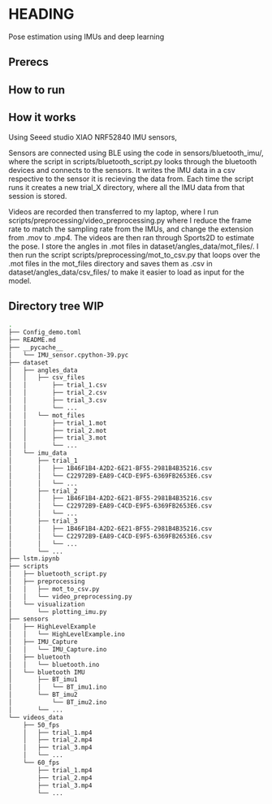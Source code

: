 # HEADING

Pose estimation using IMUs and deep learning





## Prerecs


## How to run


## How it works

Using Seeed studio XIAO NRF52840 IMU sensors, 

Sensors are connected using BLE using the code in sensors/bluetooth_imu/, where the script in scripts/bluetooth_script.py looks through the bluetooth devices and connects to the sensors. It writes the IMU data in a csv respective to the sensor it is recieving the data from. Each time the script runs it creates a new trial_X directory, where all the IMU data from that session is stored.

Videos are recorded then transferred to my laptop, where I run scripts/preprocessing/video_preprocessing.py where I reduce the frame rate to match the sampling rate from the IMUs, and change the extension from .mov to .mp4. The videos are then ran through Sports2D to estimate the pose. I store the angles in .mot files in dataset/angles_data/mot_files/. I then run the script scripts/preprocessing/mot_to_csv.py that loops over the .mot files in the mot_files directory and saves them as .csv in dataset/angles_data/csv_files/ to make it easier to load as input for the model.



## Directory tree WIP


``` bash
.
├── Config_demo.toml
├── README.md
├── __pycache__
│   └── IMU_sensor.cpython-39.pyc
├── dataset
│   ├── angles_data
│   │   ├── csv_files
│   │       ├── trial_1.csv
│   │       ├── trial_2.csv
│   │       ├── trial_3.csv
│   │       └── ...
│   │   └── mot_files
│   │       ├── trial_1.mot
│   │       ├── trial_2.mot
│   │       ├── trial_3.mot
│   │       └── ...
│   └── imu_data
│       ├── trial_1
│       │   ├── 1B46F1B4-A2D2-6E21-BF55-2981B4B35216.csv
│       │   └── C22972B9-EA89-C4CD-E9F5-6369FB2653E6.csv
│       │   └── ...
│       ├── trial_2
│       │   ├── 1B46F1B4-A2D2-6E21-BF55-2981B4B35216.csv
│       │   └── C22972B9-EA89-C4CD-E9F5-6369FB2653E6.csv
│       │   └── ...
│       ├── trial_3
│       │   ├── 1B46F1B4-A2D2-6E21-BF55-2981B4B35216.csv
│       │   └── C22972B9-EA89-C4CD-E9F5-6369FB2653E6.csv
│       │   └── ...
│       └── ...
├── lstm.ipynb
├── scripts
│   ├── bluetooth_script.py
│   ├── preprocessing
│   │   ├── mot_to_csv.py
│   │   └── video_preprocessing.py
│   └── visualization
│       └── plotting_imu.py
├── sensors
│   ├── HighLevelExample
│   │   └── HighLevelExample.ino
│   ├── IMU_Capture
│   │   └── IMU_Capture.ino
│   ├── bluetooth
│   │   └── bluetooth.ino
│   └── bluetooth IMU
│       ├── BT_imu1
│       │   └── BT_imu1.ino
│       └── BT_imu2
│           └── BT_imu2.ino
│       └── ...
└── videos_data
    ├── 50_fps
    │   ├── trial_1.mp4
    │   ├── trial_2.mp4
    │   ├── trial_3.mp4
    │   └── ...
    └── 60_fps
        ├── trial_1.mp4
        ├── trial_2.mp4
        ├── trial_3.mp4
        └── ...
```
